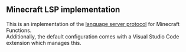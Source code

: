 ## Minecraft LSP implementation  
This is an implementation of the [language server protocol](https://langserver.org/) for Minecraft Functions.   
Additionally, the default configuration comes with a Visual Studio Code extension which manages this.